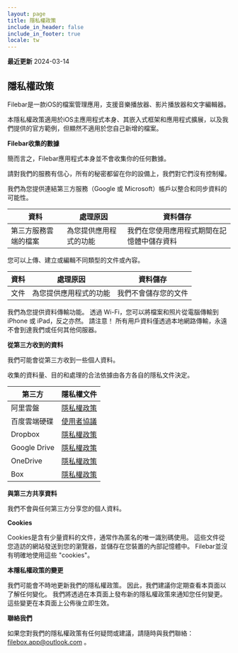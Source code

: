 ```yaml
---
layout: page
title: 隱私權政策
include_in_header: false
include_in_footer: true
locale: tw
---
```


**最近更新**
2024-03-14

## 隱私權政策

Filebar是一款iOS的檔案管理應用，支援音樂播放器、影片播放器和文字編輯器。

本隱私權政策適用於iOS主應用程式本身、其嵌入式框架和應用程式擴展，以及我們提供的官方範例，但顯然不適用於您自己新增的檔案。

**Filebar收集的數據**

簡而言之，Filebar應用程式本身並不會收集你的任何數據。

請對我們的服務有信心，所有的秘密都留在你的設備上，我們對它們沒有控制權。

我們為您提供連結第三方服務（Google 或 Microsoft）帳戶以整合和同步資料的可能性。

| 資料 | 處理原因 | 資料儲存 |
| - | - | - |
| 第三方服務雲端的檔案 | 為您提供應用程式的功能 | 我們在您使用應用程式期間在記憶體中儲存資料 |

您可以上傳、建立或編輯不同類型的文件或內容。

| 資料 | 處理原因 | 資料儲存 |
| - | - | - |
| 文件 | 為您提供應用程式的功能 | 我們不會儲存您的文件 |

我們為您提供資料傳輸功能。 透過 Wi-Fi，您可以將檔案和照片從電腦傳輸到 iPhone 或 iPad，反之亦然。 請注意！ 所有用戶資料僅透過本地網路傳輸，永遠不會到達我們或任何其他伺服器。

**從第三方收到的資料**

我們可能會從第三方收到一些個人資料。

收集的資料量、目的和處理的合法依據由各方各自的隱私文件決定。

| 第三方 | 隱私權文件 |
| -- | -- |
| 阿里雲盤 | [隱私權政策](https://terms.alicdn.com/legal-agreement/terms/suit_bu1_alibaba_group/suit_bu1_alibaba_group202102022125_53871.html?spm=aliyundrive102022125_53871.html?spm=aliyundriveive.index.0.079) |
| 百度雲端硬碟 | [使用者協議](https://pan.baidu.com/disk/agreement#/) |
| Dropbox | [隱私權政策](https://www.dropbox.com/privacy) |
| Google Drive | [隱私權政策](https://policies.google.com/privacy) |
| OneDrive | [隱私權政策](https://privacy.microsoft.com/en-gb/privacy) |
| Box | [隱私權政策](https://www.box.com/legal/privacypolicy) |

**與第三方共享資料**

我們不會與任何第三方分享您的個人資料。

**Cookies**

Cookies是含有少量資料的文件，通常作為匿名的唯一識別碼使用。 這些文件從您造訪的網站發送到您的瀏覽器，並儲存在您裝置的內部記憶體中。 Filebar並沒有明確地使用這些 "cookies"。

**本隱私權政策的變更**

我們可能會不時地更新我們的隱私權政策。 因此，我們建議你定期查看本頁面以了解任何變化。 我們將透過在本頁面上發布新的隱私權政策來通知您任何變更。 這些變更在本頁面上公佈後立即生效。

**聯絡我們**

如果您對我們的隱私權政策有任何疑問或建議，請隨時與我們聯絡：filebox.app@outlook.com 。